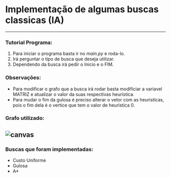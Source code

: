# Implementação de algumas buscas classicas (IA)
----------------------
### Tutorial Programa:
1. Para iniciar o programa basta ir no *main.py* e roda-lo.
2. Irá perguntar o tipo de busca que deseja utilizar.
3. Dependendo da busca irá pedir o Inicio e o FIM.

### Observações:
* Para modificar o grafo que a busca irá rodar basta modificiar a variavel MATRIZ e atualizar o valor da suas respectivas heurística.
* Para mudar o fim da gulosa é preciso alterar o vetor com as heuristicas, pois o fim dela é o vertice que tem o valor de heuristica 0.

### Grafo utilizado:

![canvas](https://user-images.githubusercontent.com/53620227/93227628-f186b800-f74a-11ea-93ac-292216038d00.png)
----------------------

### Buscas que foram implementadas:
* Custo Uniforme
* Gulosa
* A*
